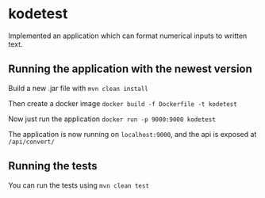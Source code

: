 # kodetest
Implemented an application which can format numerical inputs to written text.

## Running the application with the newest version
Build a new .jar file with 
```mvn clean install```

Then create a docker image
```docker build -f Dockerfile -t kodetest```

Now just run the application
```docker run -p 9000:9000 kodetest```

The application is now running on ```localhost:9000```, and the api is exposed at ```/api/convert/```

## Running the tests
You can run the tests using
```mvn clean test```

